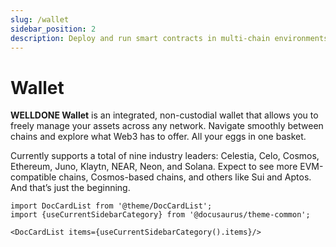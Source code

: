 ```yaml
---
slug: /wallet
sidebar_position: 2
description: Deploy and run smart contracts in multi-chain environments with WELLDONE Code
---
```


# Wallet

**WELLDONE Wallet** is an integrated, non-custodial wallet that allows you to freely manage your assets across any network. Navigate smoothly between chains and explore what Web3 has to offer. All your eggs in one basket.

Currently supports a total of nine industry leaders: Celestia, Celo, Cosmos, Ethereum, Juno, Klaytn, NEAR, Neon, and Solana. Expect to see more EVM-compatible chains, Cosmos-based chains, and others like Sui and Aptos. And that’s just the beginning.

```mdx-code-block
import DocCardList from '@theme/DocCardList';
import {useCurrentSidebarCategory} from '@docusaurus/theme-common';

<DocCardList items={useCurrentSidebarCategory().items}/>
```
